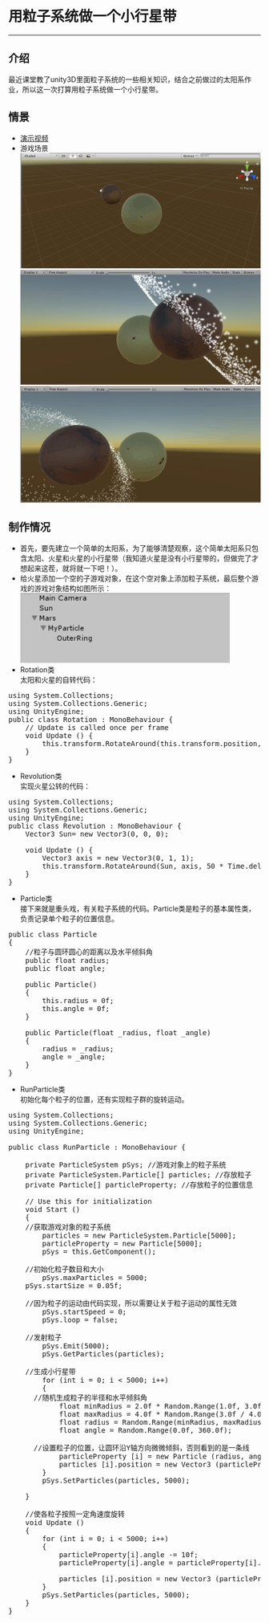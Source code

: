 # 用粒子系统做一个小行星带
--------------
## 介绍
最近课堂教了unity3D里面粒子系统的一些相关知识，结合之前做过的太阳系作业，所以这一次打算用粒子系统做一个小行星带。

## 情景
+ [演示视频](https://pan.baidu.com/s/16X_Lhv7xgppAtL1lWT3LeQ)
+ 游戏场景
![场景](https://raw.githubusercontent.com/MapleLai/Homework7/master/Screenshot/%E5%9C%BA%E6%99%AF.png)
![运行1](https://raw.githubusercontent.com/MapleLai/Homework7/master/Screenshot/%E8%BF%90%E8%A1%8C1.jpg)
![运行2](https://raw.githubusercontent.com/MapleLai/Homework7/master/Screenshot/%E8%BF%90%E8%A1%8C2.png)

## 制作情况
+ 首先，要先建立一个简单的太阳系，为了能够清楚观察，这个简单太阳系只包含太阳、火星和火星的小行星带（我知道火星是没有小行星带的，但做完了才想起来这茬，就将就一下吧！）。
+ 给火星添加一个空的子游戏对象，在这个空对象上添加粒子系统，最后整个游戏的游戏对象结构如图所示：
![游戏对象](https://raw.githubusercontent.com/MapleLai/Homework7/master/Screenshot/%E6%B8%B8%E6%88%8F%E5%AF%B9%E8%B1%A1.png)
+ Rotation类  
太阳和火星的自转代码：
<pre>
using System.Collections;
using System.Collections.Generic;
using UnityEngine;
public class Rotation : MonoBehaviour {
	// Update is called once per frame
	void Update () {
		this.transform.RotateAround(this.transform.position, Vector3.up, -1);
	}
}
</pre>

+ Revolution类  
实现火星公转的代码：
<pre>
using System.Collections;
using System.Collections.Generic;
using UnityEngine;
public class Revolution : MonoBehaviour {
	Vector3 Sun= new Vector3(0, 0, 0);

	void Update () {
		Vector3 axis = new Vector3(0, 1, 1);
		this.transform.RotateAround(Sun, axis, 50 * Time.deltaTime);
	}
}
</pre> 

+ Particle类  
接下来就是重头戏，有关粒子系统的代码。Particle类是粒子的基本属性类，负责记录单个粒子的位置信息。
<pre>
public class Particle
{
	//粒子与圆环圆心的距离以及水平倾斜角
	public float radius;
	public float angle;

	public Particle()  
	{  
		this.radius = 0f;    
		this.angle = 0f;        
	}

	public Particle(float _radius, float _angle)  
	{  
		radius = _radius;    
		angle = _angle;      
	}
}
</pre>

+ RunParticle类  
初始化每个粒子的位置，还有实现粒子群的旋转运动。
<pre>
using System.Collections;
using System.Collections.Generic;
using UnityEngine;

public class RunParticle : MonoBehaviour {

	private ParticleSystem pSys; //游戏对象上的粒子系统
	private ParticleSystem.Particle[] particles; //存放粒子
	private Particle[] particleProperty; //存放粒子的位置信息

	// Use this for initialization
	void Start () 
	{
    //获取游戏对象的粒子系统
		particles = new ParticleSystem.Particle[5000];  
		particleProperty = new Particle[5000];  
		pSys = this.GetComponent<ParticleSystem>();  
    
    //初始化粒子数目和大小
		pSys.maxParticles = 5000;
    pSys.startSize = 0.05f;

    //因为粒子的运动由代码实现，所以需要让关于粒子运动的属性无效
		pSys.startSpeed = 0;            
		pSys.loop = false;    
    
    //发射粒子
		pSys.Emit(5000);  
		pSys.GetParticles(particles);

    //生成小行星带
		for (int i = 0; i < 5000; i++) 
		{
      //随机生成粒子的半径和水平倾斜角
			float minRadius = 2.0f * Random.Range(1.0f, 3.0f / 2.0f);  
			float maxRadius = 4.0f * Random.Range(3.0f / 4.0f, 1.0f);  
			float radius = Random.Range(minRadius, maxRadius);
			float angle = Random.Range(0.0f, 360.0f);

      //设置粒子的位置，让圆环沿Y轴方向微微倾斜，否则看到的是一条线
			particleProperty [i] = new Particle (radius, angle, time);
			particles [i].position = new Vector3 (particleProperty [i].radius * Mathf.Cos (particleProperty [i].angle / 180 * Mathf.PI), 															particleProperty [i].radius * Mathf.Sin (45 / 180 * Mathf.PI),										particleProperty [i].radius * Mathf.Sin (particleProperty [i].angle / 180 * Mathf.PI));
		}
		pSys.SetParticles(particles, 5000); 

	}
	
	//使各粒子按照一定角速度旋转
	void Update () 
	{
		for (int i = 0; i < 5000; i++)  
		{   
			particleProperty[i].angle -= 10f; 
			particleProperty[i].angle = particleProperty[i].angle % 360.0f;  

			particles [i].position = new Vector3 (particleProperty [i].radius * Mathf.Cos (particleProperty [i].angle / 180 * Mathf.PI), 															particleProperty [i].radius * Mathf.Sin (45 / 180 * Mathf.PI),															particleProperty [i].radius * Mathf.Sin (particleProperty [i].angle / 180 * Mathf.PI)); 
		}  
		pSys.SetParticles(particles, 5000);
	}
}

</pre>
